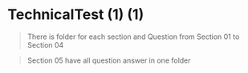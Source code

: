 # TechnicalTest (1) (1)
> There is folder for each section and Question from Section 01 to Section 04

> Section 05 have all question answer in one folder
